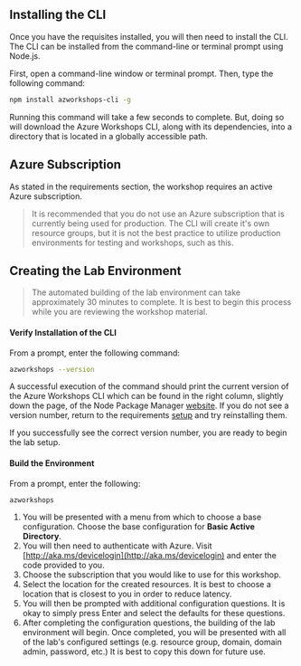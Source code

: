 ## Installing the CLI
Once you have the requisites installed, you will then need to install the CLI.  The CLI can be installed from the command-line or terminal prompt using Node.js.

First, open a command-line window or terminal prompt. Then, type the following command:

```bash
npm install azworkshops-cli -g
```
Running this command will take a few seconds to complete.  But, doing so will download the Azure Workshops CLI, along with its dependencies, into a directory that is located in a globally accessible path.

## Azure Subscription
As stated in the requirements section, the workshop requires an active Azure subscription.
> It is recommended that you do not use an Azure subscription that is currently being used for production.  The CLI will create it's own resource groups, but it is not the best practice to utilize production environments for testing and workshops, such as this.

## Creating the Lab Environment
>The automated building of the lab environment can take approximately 30 minutes to complete.  It is best to begin this process while you are reviewing the workshop material.

#### Verify Installation of the CLI
From a prompt, enter the following command:
```bash
azworkshops --version
```

A successful execution of the command should print the current version of the Azure Workshops CLI which can be found in the right column, slightly down the page, of the Node Package Manager [website](https://www.npmjs.com/package/azworkshops-cli). If you do not see a version number, return to the requirements [setup](./00_Requirements.md) and try reinstalling them.

If you successfully see the correct version number, you are ready to begin the lab setup.

#### Build the Environment
From a prompt, enter the following:
```bash
azworkshops
```

  1. You will be presented with a menu from which to choose a base configuration.  Choose the base configuration for **Basic Active Directory**.
  2. You will then need to authenticate with Azure.  Visit [http://aka.ms/devicelogin](http://aka.ms/devicelogin) and enter the code provided to you.
  3. Choose the subscription that you would like to use for this workshop.
  4. Select the location for the created resources.  It is best to choose a location that is closest to you in order to reduce latency.
  5. You will then be prompted with additional configuration questions.  It is okay to simply press Enter and select the defaults for these questions.
  6. After completing the configuration questions, the building of the lab environment will begin. Once completed, you will be presented with all of the lab's configured settings (e.g. resource group, domain, domain admin, password, etc.) It is best to copy this down for future use.